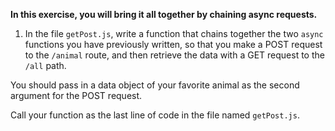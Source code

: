 **In this exercise, you will bring it all together by chaining async requests.**

1) In the file `getPost.js`, write a function that chains together the two `async` functions you have previously written, so that you make a POST request to the `/animal` route, and then retrieve the data with a GET request to the `/all` path.

You should pass in a data object of your favorite animal as the second argument for the POST request.

Call your function as the last line of code in the file named `getPost.js`.